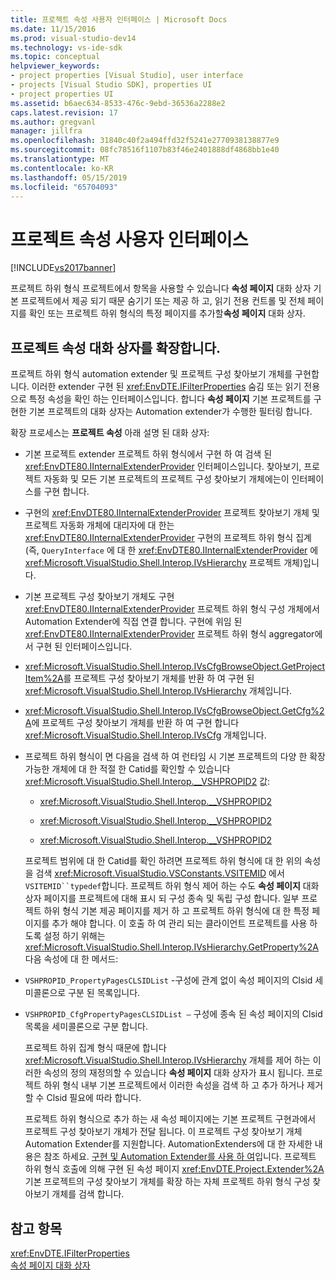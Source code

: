 ```yaml
---
title: 프로젝트 속성 사용자 인터페이스 | Microsoft Docs
ms.date: 11/15/2016
ms.prod: visual-studio-dev14
ms.technology: vs-ide-sdk
ms.topic: conceptual
helpviewer_keywords:
- project properties [Visual Studio], user interface
- projects [Visual Studio SDK], properties UI
- project properties UI
ms.assetid: b6aec634-8533-476c-9ebd-36536a2288e2
caps.latest.revision: 17
ms.author: gregvanl
manager: jillfra
ms.openlocfilehash: 31840c40f2a494ffd32f5241e2770938138877e9
ms.sourcegitcommit: 08fc78516f1107b83f46e2401888df4868bb1e40
ms.translationtype: MT
ms.contentlocale: ko-KR
ms.lasthandoff: 05/15/2019
ms.locfileid: "65704093"
---
```

# <a name="project-property-user-interface"></a>프로젝트 속성 사용자 인터페이스
[!INCLUDE[vs2017banner](../../includes/vs2017banner.md)]

프로젝트 하위 형식 프로젝트에서 항목을 사용할 수 있습니다 **속성 페이지** 대화 상자 기본 프로젝트에서 제공 되기 때문 숨기기 또는 제공 하 고, 읽기 전용 컨트롤 및 전체 페이지를 확인 또는 프로젝트 하위 형식의 특정 페이지를 추가할**속성 페이지** 대화 상자.  
  
## <a name="extending-the-project-property-dialog-box"></a>프로젝트 속성 대화 상자를 확장합니다.  
 프로젝트 하위 형식 automation extender 및 프로젝트 구성 찾아보기 개체를 구현합니다. 이러한 extender 구현 된 <xref:EnvDTE.IFilterProperties> 숨김 또는 읽기 전용으로 특정 속성을 확인 하는 인터페이스입니다. 합니다 **속성 페이지** 기본 프로젝트를 구현한 기본 프로젝트의 대화 상자는 Automation extender가 수행한 필터링 합니다.  
  
 확장 프로세스는 **프로젝트 속성** 아래 설명 된 대화 상자:  
  
- 기본 프로젝트 extender 프로젝트 하위 형식에서 구현 하 여 검색 된 <xref:EnvDTE80.IInternalExtenderProvider> 인터페이스입니다. 찾아보기, 프로젝트 자동화 및 모든 기본 프로젝트의 프로젝트 구성 찾아보기 개체에는이 인터페이스를 구현 합니다.  
  
- 구현의 <xref:EnvDTE80.IInternalExtenderProvider> 프로젝트 찾아보기 개체 및 프로젝트 자동화 개체에 대리자에 대 한는 <xref:EnvDTE80.IInternalExtenderProvider> 구현의 프로젝트 하위 형식 집계 (즉, `QueryInterface` 에 대 한 <xref:EnvDTE80.IInternalExtenderProvider> 에 <xref:Microsoft.VisualStudio.Shell.Interop.IVsHierarchy> 프로젝트 개체)입니다.  
  
- 기본 프로젝트 구성 찾아보기 개체도 구현 <xref:EnvDTE80.IInternalExtenderProvider> 프로젝트 하위 형식 구성 개체에서 Automation Extender에 직접 연결 합니다. 구현에 위임 된 <xref:EnvDTE80.IInternalExtenderProvider> 프로젝트 하위 형식 aggregator에서 구현 된 인터페이스입니다.  
  
- <xref:Microsoft.VisualStudio.Shell.Interop.IVsCfgBrowseObject.GetProjectItem%2A>를 프로젝트 구성 찾아보기 개체를 반환 하 여 구현 된 <xref:Microsoft.VisualStudio.Shell.Interop.IVsHierarchy> 개체입니다.  
  
- <xref:Microsoft.VisualStudio.Shell.Interop.IVsCfgBrowseObject.GetCfg%2A>에 프로젝트 구성 찾아보기 개체를 반환 하 여 구현 합니다 <xref:Microsoft.VisualStudio.Shell.Interop.IVsCfg> 개체입니다.  
  
- 프로젝트 하위 형식이 면 다음을 검색 하 여 런타임 시 기본 프로젝트의 다양 한 확장 가능한 개체에 대 한 적절 한 Catid를 확인할 수 있습니다 <xref:Microsoft.VisualStudio.Shell.Interop.__VSHPROPID2> 값:  
  
  - <xref:Microsoft.VisualStudio.Shell.Interop.__VSHPROPID2>  
  
  - <xref:Microsoft.VisualStudio.Shell.Interop.__VSHPROPID2>  
  
  - <xref:Microsoft.VisualStudio.Shell.Interop.__VSHPROPID2>  
  
  프로젝트 범위에 대 한 Catid를 확인 하려면 프로젝트 하위 형식에 대 한 위의 속성을 검색 <xref:Microsoft.VisualStudio.VSConstants.VSITEMID> 에서 `VSITEMID``typedef`합니다. 프로젝트 하위 형식 제어 하는 수도 **속성 페이지** 대화 상자 페이지를 프로젝트에 대해 표시 되 구성 종속 및 독립 구성 합니다. 일부 프로젝트 하위 형식 기본 제공 페이지를 제거 하 고 프로젝트 하위 형식에 대 한 특정 페이지를 추가 해야 합니다. 이 호출 하 여 관리 되는 클라이언트 프로젝트를 사용 하도록 설정 하기 위해는 <xref:Microsoft.VisualStudio.Shell.Interop.IVsHierarchy.GetProperty%2A> 다음 속성에 대 한 메서드:  
  
- `VSHPROPID_PropertyPagesCLSIDList` -구성에 관계 없이 속성 페이지의 Clsid 세미콜론으로 구분 된 목록입니다.  
  
- `VSHPROPID_CfgPropertyPagesCLSIDList —` 구성에 종속 된 속성 페이지의 Clsid 목록을 세미콜론으로 구분 합니다.  
  
  프로젝트 하위 집계 형식 때문에 합니다 <xref:Microsoft.VisualStudio.Shell.Interop.IVsHierarchy> 개체를 제어 하는 이러한 속성의 정의 재정의할 수 있습니다 **속성 페이지** 대화 상자가 표시 됩니다. 프로젝트 하위 형식 내부 기본 프로젝트에서 이러한 속성을 검색 하 고 추가 하거나 제거할 수 Clsid 필요에 따라 합니다.  
  
  프로젝트 하위 형식으로 추가 하는 새 속성 페이지에는 기본 프로젝트 구현과에서 프로젝트 구성 찾아보기 개체가 전달 됩니다. 이 프로젝트 구성 찾아보기 개체 Automation Extender를 지원합니다. AutomationExtenders에 대 한 자세한 내용은 참조 하세요. [구현 및 Automation Extender를 사용 하 여](https://msdn.microsoft.com/library/0d5c218c-f412-4b28-ab0c-33a611f62356)입니다. 프로젝트 하위 형식 호출에 의해 구현 된 속성 페이지 <xref:EnvDTE.Project.Extender%2A> 기본 프로젝트의 구성 찾아보기 개체를 확장 하는 자체 프로젝트 하위 형식 구성 찾아보기 개체를 검색 합니다.  
  
## <a name="see-also"></a>참고 항목  
 <xref:EnvDTE.IFilterProperties>   
 [속성 페이지 대화 상자](https://msdn.microsoft.com/4a3d34ac-ed03-45e8-ae60-a0e1aad300e4)
